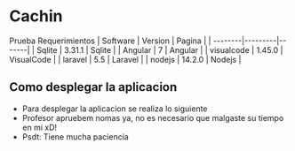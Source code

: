 # Cachin
Prueba 
Requerimientos
| Software     | Version    | Pagina |
| --------|---------|-------|
| Sqlite  | 3.31.1   | Sqlite    |
| Angular | 7 | Angular    |
| visualcode | 1.45.0 | VisualCode    |
| laravel | 5.5 | Laravel    |
| nodejs | 14.2.0 | Nodejs    |
## Como desplegar la aplicacion 
 - Para desplegar la aplicacion  se realiza lo siguiente
 - Profesor apruebem nomas ya, no es necesario que malgaste su tiempo en mi xD!
 - Psdt: Tiene mucha paciencia